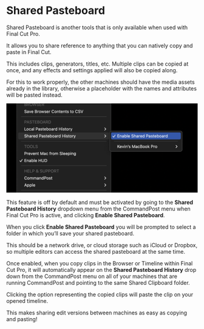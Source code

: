 # Shared Pasteboard

Shared Pasteboard is another tools that is only available when used with Final Cut Pro.

It allows you to share reference to anything that you can natively copy and paste in Final Cut.

This includes clips, generators, titles, etc. Multiple clips can be copied at once, and any effects and settings applied will also be copied along.

For this to work properly, the other machines should have the media assets already in the library, otherwise a placeholder with the names and attributes will be pasted instead.

![](../static/enable-shared-pasteboard.png)

This feature is off by default and must be activated by going to the **Shared Pasteboard History** dropdown menu from the CommandPost menu when Final Cut Pro is active, and clicking **Enable Shared Pasteboard**.

When you click **Enable Shared Pasteboard** you will be prompted to select a folder in which you’ll save your shared pasteboard.

This should be a network drive, or cloud storage such as iCloud or Dropbox, so multiple editors can access the shared pasteboard at the same time.

Once enabled, when you copy clips in the Browser or Timeline within Final Cut Pro, it will automatically appear on the **Shared Pasteboard History** drop down from the CommandPost menu on all of your machines that are running CommandPost and pointing to the same Shared Clipboard folder.

Clicking the option representing the copied clips will paste the clip on your opened timeline.

This makes sharing edit versions between machines as easy as copying and pasting!